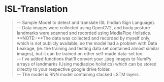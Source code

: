 # ISL-Translation
> -- Sample Model to detect and translate ISL (Indian Sign Language).\
> -- Data images were collected using OpenCV2, and body posture landmarks were scanned and recorded using MediaPipe Holistics.\
>**NOTE:-**The data was collected and recorded by myself only, which is not publicly available, so the model had a problem with Data Leakage, (ie. the training and testing data set contained almost similar images), but it can be trained on other self-made data-set too.\
> -- I've added functions that'll convert your .jpeg images to NumPy arrays of landmarks (Using mediapipe holistics) which can be stored directly to your respective google drive folder.\
> -- The model is RNN model containing stacked LSTM layers.
